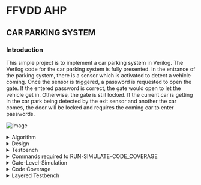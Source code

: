 # FFVDD AHP
## CAR PARKING SYSTEM

### Introduction

This simple project is to implement a car parking system in Verilog. The Verilog code for the car parking system is fully presented.
In the entrance of the parking system, there is a sensor which is activated to detect a vehicle coming. Once the sensor is triggered, a password is requested to open the gate. If the entered password is correct, the gate would open to let the vehicle get in. Otherwise, the gate is still locked. If the current car is getting in the car park being detected by the exit sensor and another the car comes, the door will be locked and requires the coming car to enter passwords.

![image](https://github.com/ShashidharReddy01/FFVDD/assets/142148810/899e38f8-309d-4451-b9cf-fb4c76f3e77f)

<details>
<summary>Algorithm</summary>


1. Vehicle Detection:
   - When a vehicle approaches the entrance of the parking system, a sensor is activated to detect its presence.

2. Request for Password:
   - Once the sensor is triggered and a vehicle is detected, the system requests a password to open the gate. This is typically done via an input interface, such as a keypad or a mobile app.

3. Password Entry:
   - The driver or user of the vehicle enters the required password using the input interface.

4. Password Verification:
   - The entered password is compared to a pre-defined correct password or a database of authorized users. The system checks if the entered password is correct.

5. Gate Operation:
   - If the entered password is correct, the gate opens to allow the vehicle to enter the parking area.

6. Gate Locking:
   - If the entered password is incorrect, the gate remains locked. The vehicle is not granted access, and the driver may need to re-enter the correct password.

7. Exit Detection:
   - As a vehicle enters, it is detected by an entrance sensor. Simultaneously, the parking system keeps track of the vehicles within the parking area.

8. Preventing Multiple Entries:
   - If another vehicle approaches while the first vehicle is still in the process of entering and hasn't completely cleared the gate, the gate remains locked. The second vehicle will also need to enter the correct password.

9. Monitoring and Management:
   - The parking system may have monitoring and management capabilities, such as recording entry and exit times, managing access permissions, and providing data on parking availability.

This process ensures that only authorized vehicles with the correct password can enter the parking area. Additionally, it prevents multiple vehicles from entering simultaneously, maintaining security and control over access to the parking facility.
</details>

<details>
<summary>Design</summary>

```
module parking_system( 
                input clk,reset_n,
 input sensor_entrance, sensor_exit, 
 input [1:0] password_1, password_2,
 output wire GREEN_LED,RED_LED,
 output reg [6:0] HEX_1, HEX_2
    );
 parameter IDLE = 3'b000, WAIT_PASSWORD = 3'b001, WRONG_PASS = 3'b010, RIGHT_PASS = 3'b011,STOP = 3'b100;
 // Moore FSM : output just depends on the current state
 reg[2:0] current_state, next_state;
 reg[31:0] counter_wait;
 reg red_tmp,green_tmp;
 // Next state
 always @(posedge clk or negedge reset_n)
 begin
 if(~reset_n) 
 current_state = IDLE;
 else
 current_state = next_state;
 end
 // counter_wait
 always @(posedge clk or negedge reset_n) 
 begin
 if(~reset_n) 
 counter_wait <= 0;
 else if(current_state==WAIT_PASSWORD)
 counter_wait <= counter_wait + 1;
 else 
 counter_wait <= 0;
 end
 // change state
 always @(*)
 begin
 case(current_state)
 IDLE: begin
         if(sensor_entrance == 1)
 next_state = WAIT_PASSWORD;
 else
 next_state = IDLE;
 end
 WAIT_PASSWORD: begin
 if(counter_wait <= 3)
 next_state = WAIT_PASSWORD;
 else 
 begin
 if((password_1==2'b01)&&(password_2==2'b10))
 next_state = RIGHT_PASS;
 else
 next_state = WRONG_PASS;
 end
 end
 WRONG_PASS: begin
 if((password_1==2'b01)&&(password_2==2'b10))
 next_state = RIGHT_PASS;
 else
 next_state = WRONG_PASS;
 end
 RIGHT_PASS: begin
 if(sensor_entrance==1 && sensor_exit == 1)
 next_state = STOP;
 else if(sensor_exit == 1)
 next_state = IDLE;
 else
 next_state = RIGHT_PASS;
 end
 STOP: begin
 if((password_1==2'b01)&&(password_2==2'b10))
 next_state = RIGHT_PASS;
 else
 next_state = STOP;
 end
 default: next_state = IDLE;
 endcase
 end
 // LEDs and output, change the period of blinking LEDs here
 always @(posedge clk) begin 
 case(current_state)
 IDLE: begin
 green_tmp = 1'b0;
 red_tmp = 1'b0;
 HEX_1 = 7'b1111111; // off
 HEX_2 = 7'b1111111; // off
 end
 WAIT_PASSWORD: begin
 green_tmp = 1'b0;
 red_tmp = 1'b1;
 HEX_1 = 7'b000_0110; // E
 HEX_2 = 7'b010_1011; // n 
 end
 WRONG_PASS: begin
 green_tmp = 1'b0;
 red_tmp = ~red_tmp;
 HEX_1 = 7'b000_0110; // E
 HEX_2 = 7'b000_0110; // E 
 end
 RIGHT_PASS: begin
 green_tmp = ~green_tmp;
 red_tmp = 1'b0;
 HEX_1 = 7'b000_0010; // 6
 HEX_2 = 7'b100_0000; // 0 
 end
 STOP: begin
 green_tmp = 1'b0;
 red_tmp = ~red_tmp;
 HEX_1 = 7'b001_0010; // 5
 HEX_2 = 7'b000_1100; // P 
 end
 endcase
 end
 assign RED_LED = red_tmp  ;
 assign GREEN_LED = green_tmp;

endmodule
```
</details>
<details>
<summary>Testbench</summary>

```
module tb_parking_system;

  // Inputs
  reg clk;
  reg reset_n;
  reg sensor_entrance;
  reg sensor_exit;
  reg [1:0] password_1;
  reg [1:0] password_2;

  // Outputs
  wire GREEN_LED;
  wire RED_LED;
  wire [6:0] HEX_1;
  wire [6:0] HEX_2;
  // Instantiate the Unit Under Test (UUT)
  parking_system uut (
  .clk(clk), 
  .reset_n(reset_n), 
  .sensor_entrance(sensor_entrance), 
  .sensor_exit(sensor_exit), 
  .password_1(password_1), 
  .password_2(password_2), 
  .GREEN_LED(GREEN_LED), 
  .RED_LED(RED_LED), 
  .HEX_1(HEX_1), 
 .HEX_2(HEX_2)
 );
 initial begin
 clk = 0;
 forever #10 clk = ~clk;
 end
 initial begin
 // Initialize Inputs
 reset_n = 0;
 sensor_entrance = 0;
 sensor_exit = 0;
 password_1 = 0;
 password_2 = 0;
 // Wait 100 ns for global reset to finish
 #100;
      reset_n = 1;
 #20;
 sensor_entrance = 1;
 #1000;
 sensor_entrance = 0;
 password_1 = 1;
 password_2 = 2;
 #2000;
 sensor_exit =1;
 
 end
    
endmodule
```
</details>
<details>
<summary>Commands required to RUN-SIMULATE-CODE_COVERAGE</summary>
	
## Steps to start CADENCE on linux

&gt; create a folder in the desktop, with your srn/name

&gt; open the folder

&gt; right-click and create files for design and testbench,
eg. db_fsm.v and db_tb.v

&gt; right-click on the files and open them using gedit, save the design and
testbench codes in the respective files

&gt; right-click inside the folder and select open in terminal

&gt; enter the following commands in the terminal
`csh`

Enters the C-Shell

`source /home/&lt;install location`
&gt; `/cshrc`

&gt; Navigates to the Cadence Tools install path and starts the tool

Note: You can use the upper arrow in the terminal to navigate quickly to the already used paths/commands and use tab-key to auto-complete commands.

&gt; A new window appears that welcomes the user to the Cadence Design Suite,the following tools can be invoked in this window.

## Simulation Tool

&gt;To start reading the design and testbench files, to obtain a waveform in the Graphical User Interface (simvision), enter the following commands.
Note: No space between +access and +rw, but mandatory space between +rw and +gui. (make sure to follow all similar spacing patterns given in the tool reference)

&gt; ncverilog &lt;design&gt; &lt;testbench&gt; +access+rw +gui

eg. ncverilog db_fsm.v db_tb.v +access+rw +gui

Note: the +gui starts up the ncverilog GUI window.

&gt; navigate through the design hierarchy and select the signals you want to
analyze in the design browser (hold down ctrl-key while selecting), right-click
and select send to waveform

&gt; in the simvision window, select the play button, followed by the pause button
to start and stop the simulation. The simulation will end automatically if the
$finish statement is executed in the HDL.

&gt; select the ‘=’ symbol at the top right corner of the window, to fit the
waveform’s entirety in the same frame.

&gt; drag the red marker to the beginning of the waveform and select on the ‘+’
symbol on the top right corner, to magnify until the waveform pulses are
visible for verifying the functionality of the design.

## Code Coverage Check

&gt; ncverilog design.v tb.v +access+rw +gui +nccoverage+all

&gt; Check for the path of the file “cov_work” generated in the terminal then
type:

(Invoke Incisive Metrics Center)

&gt;enter the command ‘imc’ in the terminal which will launch the IMC GUI.

`imc`

&gt; In he IMC’s Graphical User Interface, you can navigate and select the file to
check the Code Coverage (block, branch, expression, toggle) and FSM
Coverage, represented in percentages.
</details>
<details>
<summary>Gate-Level-Simulation</summary>

![WhatsApp Image 2023-10-25 at 16 02 13_756b86be](https://github.com/ShashidharReddy01/FFVDD/assets/142148810/ba8b7af7-30aa-4c53-aa59-4524f9a23f38)

</details>
<details>
<summary>Code Coverage</summary>
  
![WhatsApp Image 2023-10-25 at 16 02 13_ab159753](https://github.com/ShashidharReddy01/FFVDD/assets/142148810/8fe49278-5036-461e-99bb-6288c754719a)

</details>

<details>
	<summary>Layered Testbench</summary>
<details>
<summary>Code Coverage</summary>
</details>
<details>
<summary>Simulation</summary>
	
![image](https://github.com/ShashidharReddy01/FFVDD/assets/142148810/b1f739e3-bcc8-43e5-a67a-7e201a1f8dc1)
</details>


<details>
<summary>Defines</summary>

 ```
`include "transaction.sv" 
`include "generator.sv"
`include "interface.sv"
`include "driver.sv"
`include "environment.sv"
`include "program.sv"
`include "parking_system.v"
`include "tb_top.sv"
```
</details>
<details>
<summary>Driver</summary>

 ```
class driver;
mailbox gen2driv;
virtual intf vif;
int no_transactions;
function new(virtual intf vif,mailbox gen2driv);
this.vif = vif;
this.gen2driv = gen2driv;
endfunction
task reset_n;
wait(vif.reset_n);
$display("reset_n started");
vif.sensor_entrance <= 0; 
vif.sensor_exit <= 0;
vif.password_1 <= 0;
vif.password_2 <= 0;
wait(!vif.reset_n);
$display("reset_n ended");
endtask

task main;
forever begin transaction trans; 
gen2driv.get(trans);
$display ("TRANSACTION NO = %0h", no_transactions) ;
vif.sensor_entrance <= trans.sensor_entrance;
vif.sensor_exit <= trans.sensor_exit;
vif.password_1 <= trans.password_1;
vif.password_2 <= trans.password_2; 
@(posedge vif.clk);
trans.GREEN_LED = vif.GREEN_LED;
trans.RED_LED = vif.RED_LED;
trans.HEX_1 = vif.HEX_1;
trans.HEX_2 = vif.HEX_2;
trans.display("OUTPUT");
@(posedge vif.clk);
no_transactions++;
end endtask
endclass

```
</details>
<details>
<summary>Environment</summary>

 ```
class environment;
generator gen; 
driver driv;
mailbox gen2driv;
virtual intf vif;
event ended;
function new(virtual intf vif);
this.vif = vif;
gen2driv = new();
gen = new(gen2driv, ended);
driv = new(vif,gen2driv);
endfunction
task pre_test; driv.reset_n();
endtask

task test;
fork gen.main();
driv.main();
join_any;
endtask
task post_test;
wait(ended.triggered);
wait (gen.repeat_count == driv.no_transactions);
endtask
task run;
pre_test();
test();
post_test();
$finish;
endtask
endclass
```
</details>
<details>
<summary>Interface</summary>

 ```
interface intf(input logic clk,reset_n);
logic sensor_entrance;
logic sensor_exit;
logic [1:0] password_1;
logic [1:0] password_2;
logic GREEN_LED;
logic RED_LED;
logic [6:0] HEX_1;
logic [6:0] HEX_2;

endinterface
```
</details>
<details>
<summary>Scoreboard</summary>

 ```
class scoreboard;

	virtual debounce_intf intf;
	mailbox gen2bfm;
	int no_transactions;
	
	function new(virtual debounce_intf intf ,mailbox gen2bfm);
	this.intf=intf;
	this.gen2bfm=gen2bfm;
	endfunction
	
	task reset;
		wait(intf.reset);
		$display("Resetting is on");
		intf.bfm_cb.sw<=0;
		//intf.bfm_cb.db<=0;
		wait(!intf.reset);
		$display("Reset done");
	endtask
	
	task main;
		forever begin
		transaction trans;
		gen2bfm.get(trans);
		$display("Transaction no=%0d",no_transactions);
		intf.bfm_cb.sw<=trans.sv;
		repeat(2)@(posedge intf.clk);
		trans.db=intf.bfm_cb.db;
		trans.display();
		no_transactions++;
		end 
	endtask
endclass 
```
</details>
<details>
<summary>tb_top</summary>

 ```
module tb_top;
bit clk;
bit reset_n;
intf vif(clk,reset_n);
test t1(vif);
parking_system dut(.clk(vif.clk),.reset_n(vif.reset_n),.sensor_entrance(vif.sensor_entrance),.sensor_exit(vif.sensor_exit),.password_1(vif.password_1),.password_2(vif.password_2),
.GREEN_LED(vif.GREEN_LED),
.RED_LED(vif.RED_LED),
.HEX_1(vif.HEX_1),
.HEX_2(vif.HEX_2)
);

always #5 clk = ~clk;
always #100 reset_n = ~reset_n;
initial begin
reset_n = 1;
end

cov_idle: cover property (@(posedge clk) (clk==1) ##1 (clk==0));
cov_something: cover property (@(posedge clk) (vif.sensor_entrance==1) ##1 (vif.GREEN_LED==1));
endmodule

/*
// States
cov_idle: cover property (@(posedge clk) (state==IDLE)); //Tests if idle state is reached
cov_wait_password: cover property (@(posedge clk) (state==WAIT_PASSWORD)); //Tests if wait password state is reached
cov_wrong_pass: cover property (@(posedge clk) (state==WRONG_PASS));//Tests if wrong password state is reached
cov_right_pass: cover property (@(posedge clk) (state==RIGHT_PASS));//Tests if right password state is reached
cov_stop: cover property (@(posedge clk) (state==STOP));//Tests if stop state is reached

// Transitions
cov_idle_to_wait_password: cover property (@(posedge clk) (state==IDLE) ##1 (state==WAIT_PASSWORD));
cov_wait_password_to_right_pass: cover property (@(posedge clk) (state==WAIT_PASSWORD) ##1 (state==RIGHT_PASS));
cov_wait_password_to_wrong_pass: cover property (@(posedge clk) (state==WAIT_PASSWORD) ##1 (state==WRONG_PASS));
cov_right_pass_to_stop: cover property (@(posedge clk) (state==RIGHT_PASS) ##1 (state==STOP));
cov_wrong_pass_to_right_pass: cover property (@(posedge clk) (state==WRONG_PASS) ##1 (state==RIGHT_PASS));
cov_wrong_pass_to_wrong_pass: cover property (@(posedge clk) (state==WRONG_PASS) ##1 (state==WRONG_PASS));
cov_right_pass_to_right_pass: cover property (@(posedge clk) (state==RIGHT_PASS) ##1 (state==RIGHT_PASS));
cov_right_stop_to_stop: cover property (@(posedge clk) (state==STOP) ##1 (state==STOP));
*/
```
</details>
<details>
<summary>Transaction</summary>

 ```
class transaction;
rand bit sensor_entrance;
rand bit sensor_exit;
rand bit [1:0] password_1;
rand bit [1:0] password_2;
bit GREEN_LED;
bit RED_LED;
bit [6:0] HEX_1;
bit [6:0] HEX_2;
function void display(string name);
$display("--------");
$display("\t sensor entrance = %0b, \t sensor exit = %0h, \t password 1 = %0h, \t password 1 = %0h",sensor_entrance,sensor_exit,password_1,password_2);
$display("\t GREEN_LED = %0b, \t RED_LED = %0b, HEX_1 = %0h, \t HEX_2 = %0h",GREEN_LED,RED_LED,HEX_1,HEX_2);
$display("--------");
endfunction
endclass
```
</details>
<details>
<summary>Assertions</summary>

 ```
module assertions;

//states
property p1;
@(posedge clk) (state==IDLE); //Tests if idle state is reached
endproperty
a1:assert property(p1);

property p2;
@(posedge clk) (state==WAIT_PASSWORD); //Tests if wait password state is reached
endproperty
a2:assert property(p2);

property p3;
@(posedge clk) (state==WRONG_PASS);//Tests if wrong password state is reached
endproperty
a3:assert property(p3);

property p4;
@(posedge clk) (state==RIGHT_PASS);//Tests if right password state is reached
endproperty
a4:assert property(p4);


property p5;
@(posedge clk) (state==STOP);//Tests if stop state is reached
endproperty
a5:assert property(p5);


//transitions
property p6;
@(posedge clk) (state==IDLE) ##1 (state==WAIT_PASSWORD);
endproperty
a6:assert property(p6);

property p7;
@(posedge clk) (state==WAIT_PASSWORD) ##1 (state==RIGHT_PASS);
endproperty
a7:assert property(p7);

property p8;
@(posedge clk) (state==WAIT_PASSWORD) ##1 (state==WRONG_PASS);
endproperty
a8:assert property(p8);

property p9;
@(posedge clk) (state==RIGHT_PASS) ##1 (state==STOP);
endproperty
a9:assert property(p9);

property p10;
@(posedge clk) (state==WRONG_PASS) ##1 (state==RIGHT_PASS);
endproperty
a10:assert property(p10);

property p11;
@(posedge clk) (state==WRONG_PASS) ##1 (state==WRONG_PASS);
endproperty
a11:assert property(p11);

property p12;
@(posedge clk) (state==RIGHT_PASS) ##1 (state==RIGHT_PASS);
endproperty
a12:assert property(p12);

property p13;
@(posedge clk) (state==STOP) ##1 (state==STOP);
endproperty
a13:assert property(p13);

endmodule
```
</details>
<details>
<summary>Cover Properties</summary>

 ```
module cover_properties;

// States
cov_idle: cover property (@(posedge clk) (state==IDLE); //Tests if idle state is reached
cov_wait_password: cover property (@(posedge clk) state==WAIT_PASSWORD); //Tests if wait password state is reached
cov_wrong_pass: cover property (@(posedge clk) state==WRONG_PASS);//Tests if wrong password state is reached
cov_right_pass: cover property (@(posedge clk) state==RIGHT_PASS);//Tests if right password state is reached
cov_stop: cover property (@(posedge clk) state==STOP);//Tests if stop state is reached

// Transitions
cov_idle_to_wait_password: cover property (@(posedge clk) (state==IDLE ##1 state==WAIT_PASSWORD));
cov_wait_password_to_right_pass: cover property (@(posedge clk) (state==WAIT_PASSWORD ##1 state==RIGHT_PASS));
cov_wait_password_to_wrong_pass: cover property (@(posedge clk) (state==WAIT_PASSWORD ##1 state==WRONG_PASS));
cov_right_pass_to_stop: cover property (@(posedge(clk) (state==RIGHT_PASS ##1 state==STOP));
cov_wrong_pass_to_right_pass: cover property (@(posedge clk) (state==WRONG_PASS ##1 state==RIGHT_PASS));
cov_wrong_pass_to_wrong_pass: cover property (@(posedge clk) (state==WRONG_PASS ##1 state==WRONG_PASS));
cov_right_pass_to_right_pass: cover property (@(posedge clk) (state==RIGHT_PASS ##1 state==RIGHT_PASS));
cov_right_stop_to_stop: cover property (@(posedge clk) (state==STOP ##1 state==STOP));

endmodule
```
</details>
<details>
<summary>Generator</summary>

 ```
class generator;
rand transaction trans; mailbox gen2driv; int repeat_count;
event ended;
function new(mailbox gen2driv, event ended);
this.gen2driv = gen2driv;
this.ended = ended;
endfunction
task main;
repeat (repeat_count) begin
trans = new();
if(!trans.randomize()) $fatal("Randomization Failed");
gen2driv.put (trans);
end
-> ended;
endtask
endclass
```
</details>

</details>
